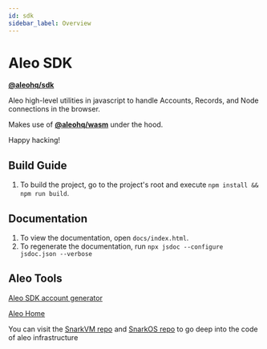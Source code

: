 ```yaml
---
id: sdk
sidebar_label: Overview
---
```


# Aleo SDK

[**@aleohq/sdk**](https://www.npmjs.com/package/@aleohq/sdk)

Aleo high-level utilities in javascript to handle Accounts, Records, and Node connections in the browser.

Makes use of [**@aleohq/wasm**](https://www.npmjs.com/package/@aleohq/wasm) under the hood.

Happy hacking!

## Build Guide

1. To build the project, go to the project's root and execute `npm install && npm run build`.

## Documentation

1. To view the documentation, open `docs/index.html`.
2. To regenerate the documentation, run `npx jsdoc --configure jsdoc.json --verbose`

## Aleo Tools

[Aleo SDK account generator](https://aleohq.github.io/aleo/)

[Aleo Home](https://www.aleo.org/)

You can visit the [SnarkVM repo](https://github.com/AleoHQ/snarkVM) and [SnarkOS repo](https://github.com/AleoHQ/snarkOS) to go deep into the code of aleo infrastructure
